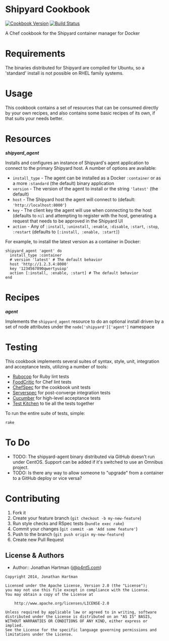 Shipyard Cookbook
=================
[![Cookbook Version](http://img.shields.io/cookbook/v/shipyard.svg)][cookbook]
[![Build Status](http://img.shields.io/travis/RoboticCheese/shipyard-chef.svg)][travis]

[cookbook]: https://community.opscode.com/cookbooks/clamav
[travis]: http://travis-ci.org/RoboticCheese/clamav-chef

A Chef cookbook for the Shipyard container manager for Docker

Requirements
============
The binaries distributed for Shipyard are compiled for Ubuntu, so a 'standard'
install is not possible on RHEL family systems.

Usage
=====
This cookbook contains a set of resources that can be consumed directly by
your own recipes, and also contains some basic recipes of its own, if that
suits your needs better.

Resources
=========

***shipyard_agent***

Installs and configures an instance of Shipyard's agent application to connect
to the primary Shipyard host. A number of options are available:

* `install_type` - The agent can be installed as a Docker `:container` or as a
  more `:standard` (the default) binary application
* `version` - The version of the agent to install or the string `'latest'` (the
  default)
* `host` - The Shipyard host the agent will connect to (default:
  `'http://localhost:8000'`)
* `key` - The client key the agent will use when connecting to the host
  (defaults to `nil` and attempting to register with the host, generating a
  request that needs to be approved in the Shipyard UI
* `action` - Any of `:install`, `:uninstall`, `:enable`, `:disable`, `:start`,
  `:stop`, `:restart` (defaults to `[:install, :enable, :start]`)

For example, to install the latest version as a container in Docker:

    shipyard_agent 'agent' do
      install_type :container
      # version 'latest' # The default behavior
      host 'http://1.2.3.4:8000'
      key '1234567890qwertyuiop'
      action [:install, :enable, :start] # The default behavior
    end

Recipes
=======

***agent***

Implements the `shipyard_agent` resource to do an optional install driven by a
set of node attributes under the `node['shipyard']['agent']` namespace

Testing
=======
This cookbook implements several suites of syntax, style, unit, integration and
acceptance tests, utilizing a number of tools:

* [Rubocop](https://github.com/bbatsov/rubocop) for Ruby lint tests
* [FoodCritic](http://www.foodcritic.io) for Chef lint tests
* [ChefSpec](https://github.com/sethvargo/chefspec) for the cookbook unit tests
* [Serverspec](http://serverspec.org) for post-converge integration tests
* [Cucumber](http://cukes.info/) for high-level acceptance tests
* [Test Kitchen](http://kitchen.ci) to tie all the tests together

To run the entire suite of tests, simple:

    rake

To Do
=====
* TODO: The shipyard-agent binary distributed via GitHub doesn't run under
CentOS. Support can be added if it's switched to use an Omnibus project.
* TODO: Is there any way to allow someone to "upgrade" from a container to a
GitHub deploy or vice versa?

Contributing
============
1. Fork it
2. Create your feature branch (`git checkout -b my-new-feature`)
3. Run style checks and RSpec tests (`bundle exec rake`)
4. Commit your changes (`git commit -am 'Add some feature'`)
5. Push to the branch (`git push origin my-new-feature`)
6. Create new Pull Request

License & Authors
-----------------
- Author:: Jonathan Hartman (<j@p4nt5.com>)

```text
Copyright 2014, Jonathan Hartman

Licensed under the Apache License, Version 2.0 (the "License");
you may not use this file except in compliance with the License.
You may obtain a copy of the License at

    http://www.apache.org/licenses/LICENSE-2.0

Unless required by applicable law or agreed to in writing, software
distributed under the License is distributed on an "AS IS" BASIS,
WITHOUT WARRANTIES OR CONDITIONS OF ANY KIND, either express or implied.
See the License for the specific language governing permissions and
limitations under the License.
```
